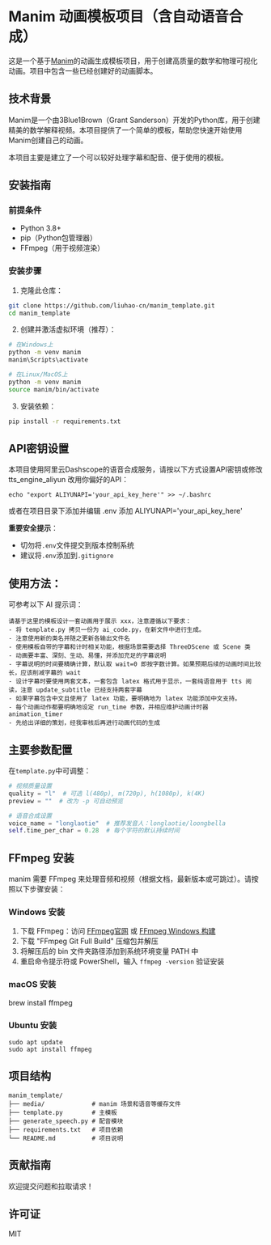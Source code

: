 # Manim 动画模板项目（含自动语音合成）

这是一个基于[Manim](https://www.manim.community/)的动画生成模板项目，用于创建高质量的数学和物理可视化动画。项目中包含一些已经创建好的动画脚本。

## 技术背景

Manim是一个由3Blue1Brown（Grant Sanderson）开发的Python库，用于创建精美的数学解释视频。本项目提供了一个简单的模板，帮助您快速开始使用Manim创建自己的动画。

本项目主要是建立了一个可以较好处理字幕和配音、便于使用的模板。

## 安装指南

### 前提条件

- Python 3.8+
- pip（Python包管理器）
- FFmpeg（用于视频渲染）

### 安装步骤

1. 克隆此仓库：

```bash
git clone https://github.com/liuhao-cn/manim_template.git
cd manim_template
```

2. 创建并激活虚拟环境（推荐）：

```bash
# 在Windows上
python -m venv manim
manim\Scripts\activate

# 在Linux/MacOS上
python -m venv manim
source manim/bin/activate
```

3. 安装依赖：

```bash
pip install -r requirements.txt
```

## API密钥设置

本项目使用阿里云Dashscope的语音合成服务，请按以下方式设置API密钥或修改 tts_engine_aliyun 改用你偏好的API：
```
echo "export ALIYUNAPI='your_api_key_here'" >> ~/.bashrc
```
或者在项目目录下添加并编辑 .env 添加 ALIYUNAPI='your_api_key_here'

**重要安全提示**：
- 切勿将`.env`文件提交到版本控制系统
- 建议将`.env`添加到`.gitignore`

## 使用方法：

可参考以下 AI 提示词：
```AI prompt
请基于这里的模板设计一套动画用于展示 xxx，注意遵循以下要求：
- 将 template.py 拷贝一份为 ai_code.py，在新文件中进行生成。
- 注意使用新的类名并随之更新各输出文件名
- 使用模板自带的字幕和计时相关功能，根据场景需要选择 ThreeDScene 或 Scene 类
- 动画要丰富、深刻、生动、易懂，并添加充足的字幕说明
- 字幕说明的时间要精确计算，默认取 wait=0 即按字数计算。如果预期后续的动画时间比较长，应该削减字幕的 wait
- 设计字幕时要使用两套文本，一套包含 latex 格式用于显示，一套纯语音用于 tts 阅读，注意 update_subtitle 已经支持两套字幕
- 如果字幕包含中文且使用了 latex 功能，要明确地为 latex 功能添加中文支持。
- 每个动画动作都要明确地设定 run_time 参数，并相应维护动画计时器 animation_timer
- 先给出详细的策划，经我审核后再进行动画代码的生成
```

## 主要参数配置
在`template.py`中可调整：
```python
# 视频质量设置
quality = "l"  # 可选 l(480p), m(720p), h(1080p), k(4K)
preview = ""  # 改为 -p 可自动预览

# 语音合成设置
voice_name = "longlaotie"  # 推荐发音人：longlaotie/loongbella
self.time_per_char = 0.28  # 每个字符的默认持续时间
```


## FFmpeg 安装

manim 需要 FFmpeg 来处理音频和视频（根据文档，最新版本或可跳过）。请按照以下步骤安装：

### Windows 安装
1. 下载 FFmpeg：访问 [FFmpeg官网](https://ffmpeg.org/download.html) 或 [FFmpeg Windows 构建](https://www.gyan.dev/ffmpeg/builds/)
2. 下载 "FFmpeg Git Full Build" 压缩包并解压
3. 将解压后的 bin 文件夹路径添加到系统环境变量 PATH 中
4. 重启命令提示符或 PowerShell，输入 `ffmpeg -version` 验证安装

### macOS 安装
brew install ffmpeg

### Ubuntu 安装
```
sudo apt update
sudo apt install ffmpeg
```

## 项目结构

```
manim_template/
├── media/             # manim 场景和语音等缓存文件
├── template.py        # 主模板
├── generate_speech.py # 配音模块
├── requirements.txt   # 项目依赖
└── README.md          # 项目说明
```

## 贡献指南

欢迎提交问题和拉取请求！

## 许可证

MIT 